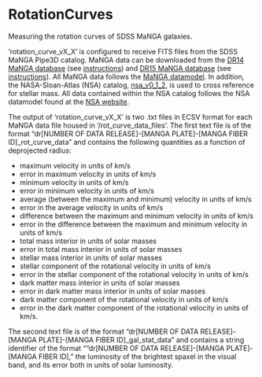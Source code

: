 # RotationCurves
Measuring the rotation curves of SDSS MaNGA galaxies.

‘rotation_curve_vX_X’ is configured to receive FITS files from the SDSS MaNGA Pipe3D catalog. MaNGA data can be downloaded from the [DR14 MaNGA database]( https://dr14.sdss.org/sas/dr14/manga/spectro/pipe3d/v2_1_2/2.1.2/) (see [instructions]( http://www.sdss.org/dr14/manga/manga-data/data-access/)) and [DR15 MaNGA database]( https://dr15.sdss.org/sas/dr15/manga/spectro/pipe3d/v2_4_3/2.4.3/) (see [instructions]( http://www.sdss.org/dr15/manga/manga-data/data-access/)). All MaNGA data follows the [MaNGA datamodel](https://data.sdss.org/datamodel/files/MANGA_PIPE3D/MANGADRP_VER/PIPE3D_VER/PLATE/manga.Pipe3D.cube.html). In addition, the NASA-Sloan-Atlas (NSA) catalog, [nsa_v0_1_2](http://sdss.physics.nyu.edu/mblanton/v0/nsa_v0_1_2.fits), is used to cross reference for stellar mass. All data contained within the NSA catalog follows the NSA datamodel found at the [NSA website](http://nsatlas.org/data).

The output of ‘rotation_curve_vX_X’ is two .txt files in ECSV format for each MaNGA data file housed in ‘/rot_curve_data_files’. 
The first text file is of the format “dr[NUMBER OF DATA RELEASE]-[MANGA PLATE]-[MANGA FIBER ID]_rot_curve_data” and contains the following quantities as a function of deprojected radius:
* maximum velocity in units of km/s
* error in maximum velocity in units of km/s
* minimum velocity in units of km/s
* error in minimum velocity in units of km/s
* average (between the maximum and minimum) velocity in units of km/s
* error in the average velocity in units of km/s
* difference between the maximum and minimum velocity in units of km/s
* error in the difference between the maximum and minimum velocity in units of km/s
* total mass interior in units of solar masses
* error in total mass interior in units of solar masses
* stellar mass interior in units of solar masses
* stellar component of the rotational velocity in units of km/s
* error in the stellar component of the rotational velocity in units of km/s
* dark matter mass interior in units of solar masses
* error in dark matter mass interior in units of solar masses
* dark matter component of the rotational velocity in units of km/s
* error in the dark matter component of the rotational velocity in units of km/s.

The second text file is of the format “dr[NUMBER OF DATA RELEASE]-[MANGA PLATE]-[MANGA FIBER ID]_gal_stat_data” and contains a string identifier of the format ““dr[NUMBER OF DATA RELEASE]-[MANGA PLATE]-[MANGA FIBER ID],” the luminosity of the brightest spaxel in the visual band, and its error both in units of solar luminosity.
